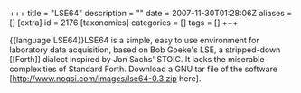 +++
title = "LSE64"
description = ""
date = 2007-11-30T01:28:06Z
aliases = []
[extra]
id = 2176
[taxonomies]
categories = []
tags = []
+++

{{language|LSE64}}LSE64 is a simple, easy to use environment for laboratory data acquisition, based on Bob Goeke's LSE, a stripped-down [[Forth]] dialect inspired by Jon Sachs' STOIC. It lacks the miserable complexities of Standard Forth. Download a GNU tar file of the software [http://www.noqsi.com/images/lse64-0.3.zip here].
